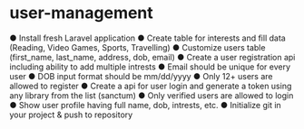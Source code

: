 # user-management

● Install fresh Laravel application 
● Create table for interests and fill data (Reading, Video Games, Sports, Travelling) 
● Customize users table (first_name, last_name, address, dob, email) 
● Create a user registration api including ability to add multiple intrests 
● Email should be unique for every user 
● DOB input format should be mm/dd/yyyy 
● Only 12+ users are allowed to register 
● Create a api for user login and generate a token using any library from the list (sanctum) 
● Only verified users are allowed to login ● Show user profile having full name, dob, intrests, etc. 
● Initialize git in your project & push to repository
